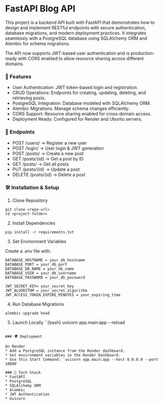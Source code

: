 # FastAPI Blog API

This project is a backend API built with FastAPI that demonstrates how to design and implement RESTful endpoints with secure authentication, database migrations, and modern deployment practices. It integrates seamlessly with a PostgreSQL database using SQLAlchemy ORM and Alembic for schema migrations.

The API now supports JWT-based user authentication and is production-ready with CORS enabled to allow resource sharing across different domains.

### 🚀 Features
* User Authentication: JWT token-based login and registration.
* CRUD Operations: Endpoints for creating, updating, deleting, and retrieving posts.
* PostgreSQL Integration: Database modeled with SQLAlchemy ORM.
* Alembic Migrations: Manage schema changes efficiently.
* CORS Support: Resource sharing enabled for cross-domain access.
* Deployment Ready: Configured for Render and Ubuntu servers.

### 📌 Endpoints
* POST /users/ → Register a new user
* POST /login/ → User login & JWT generation
* POST /posts/ → Create a new post
* GET /posts/{id} → Get a post by ID
* GET /posts/ → Get all posts
* PUT /posts/{id} → Update a post
* DELETE /posts/{id} → Delete a post

### 🛠 Installation & Setup
1. Clone Repository
```{bash}
git clone <repo-url>
cd <project-folder>
```
2. Install Dependencies
```{bash}
pip install -r requirements.txt
```
3. Set Environment Variables

Create a .env file with:
```
DATABASE_HOSTNAME = your_db_hostname
DATABASE_PORT = your_db_port
DATABASE_DB_NAME = your_db_name
DATABASE_USER = your_db_username
DATABASE_PASSWORD = your_db_password

JWT_SECRET_KEY= your_secret_key
JWT_ALGORITHM = your_secret_algorithm
JWT_ACCESS_TOKEN_EXPIRE_MINUTES = your_expiring_time
```

4. Run Database Migrations
```{bash}
alembic upgrade head
```
5. Launch Locally
``{bash}
uvicorn app.main:app --reload
```

### 🌍 Deployment

On Render
* Add a PostgreSQL instance from the Render dashboard.
* Set environment variables in the Render Dashboard.
* Use this Start Command: `uvicorn app.main:app --host 0.0.0.0 --port 10000`

### 📖 Tech Stack
* FastAPI
* PostgreSQL
* SQLAlchemy ORM
* Alembic
* JWT Authentication
* Uvicorn